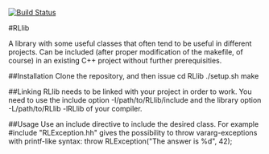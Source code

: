 [![Build Status](https://travis-ci.org/riklund/rllib.png)](https://travis-ci.org/riklund/rllib)


#RLlib

A library with some useful classes that often tend to be useful in different projects. Can be included (after proper modification of the makefile, of course) in an existing C++ project without further prerequisities.

##Installation
Clone the repository, and then issue
	  cd RLlib
	  ./setup.sh
	  make

##Linking
RLlib needs to be linked with your project in order to work. You need to use the include option
	  -I/path/to/RLlib/include
and the library option
	-L/path/to/RLlib -lRLlib
of your compiler.

##Usage
Use an include directive to include the desired class. For example
	\#include "RLException.hh"
gives the possibility to throw vararg-exceptions with printf-like syntax:
throw RLException("The answer is %d", 42);
